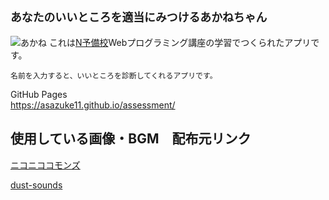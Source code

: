 ## ```あなたのいいところを適当にみつけるあかねちゃん```
![あかね](https://asazuke11.github.io/assessment/images/akane_shiran.png)
これは[N予備校](https://www.nnn.ed.nico/)Webプログラミング講座の学習でつくられたアプリです。  
```
名前を入力すると、いいところを診断してくれるアプリです。
```
  
GitHub Pages  
https://asazuke11.github.io/assessment/

使用している画像・BGM　配布元リンク
---
[ニコニココモンズ](http://commons.nicovideo.jp/material/nc172745)

[dust-sounds](http://dust-sounds.com/)
